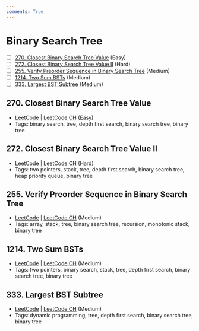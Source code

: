 ```yaml
---
comments: True
---
```


# Binary Search Tree

- [ ] [270. Closest Binary Search Tree Value](https://leetcode.cn/problems/closest-binary-search-tree-value/) (Easy)
- [ ] [272. Closest Binary Search Tree Value II](https://leetcode.cn/problems/closest-binary-search-tree-value-ii/) (Hard)
- [ ] [255. Verify Preorder Sequence in Binary Search Tree](https://leetcode.cn/problems/verify-preorder-sequence-in-binary-search-tree/) (Medium)
- [ ] [1214. Two Sum BSTs](https://leetcode.cn/problems/two-sum-bsts/) (Medium)
- [ ] [333. Largest BST Subtree](https://leetcode.cn/problems/largest-bst-subtree/) (Medium)

## 270. Closest Binary Search Tree Value

-   [LeetCode](https://leetcode.com/problems/closest-binary-search-tree-value/) | [LeetCode CH](https://leetcode.cn/problems/closest-binary-search-tree-value/) (Easy)
-   Tags: binary search, tree, depth first search, binary search tree, binary tree


## 272. Closest Binary Search Tree Value II

-   [LeetCode](https://leetcode.com/problems/closest-binary-search-tree-value-ii/) | [LeetCode CH](https://leetcode.cn/problems/closest-binary-search-tree-value-ii/) (Hard)
-   Tags: two pointers, stack, tree, depth first search, binary search tree, heap priority queue, binary tree


## 255. Verify Preorder Sequence in Binary Search Tree

-   [LeetCode](https://leetcode.com/problems/verify-preorder-sequence-in-binary-search-tree/) | [LeetCode CH](https://leetcode.cn/problems/verify-preorder-sequence-in-binary-search-tree/) (Medium)
-   Tags: array, stack, tree, binary search tree, recursion, monotonic stack, binary tree


## 1214. Two Sum BSTs

-   [LeetCode](https://leetcode.com/problems/two-sum-bsts/) | [LeetCode CH](https://leetcode.cn/problems/two-sum-bsts/) (Medium)
-   Tags: two pointers, binary search, stack, tree, depth first search, binary search tree, binary tree


## 333. Largest BST Subtree

-   [LeetCode](https://leetcode.com/problems/largest-bst-subtree/) | [LeetCode CH](https://leetcode.cn/problems/largest-bst-subtree/) (Medium)
-   Tags: dynamic programming, tree, depth first search, binary search tree, binary tree
